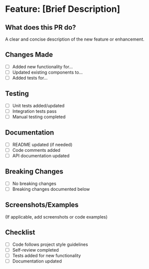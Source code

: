 # Feature: [Brief Description]

## What does this PR do?
A clear and concise description of the new feature or enhancement.

## Changes Made
- [ ] Added new functionality for...
- [ ] Updated existing components to...
- [ ] Added tests for...

## Testing
- [ ] Unit tests added/updated
- [ ] Integration tests pass
- [ ] Manual testing completed

## Documentation
- [ ] README updated (if needed)
- [ ] Code comments added
- [ ] API documentation updated

## Breaking Changes
- [ ] No breaking changes
- [ ] Breaking changes documented below

## Screenshots/Examples
(If applicable, add screenshots or code examples)

## Checklist
- [ ] Code follows project style guidelines
- [ ] Self-review completed
- [ ] Tests added for new functionality
- [ ] Documentation updated